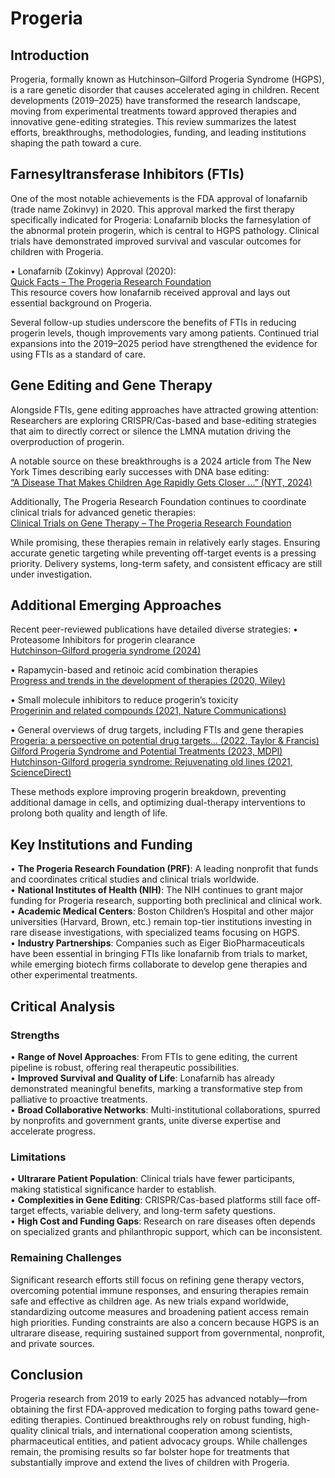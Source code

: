 # Progeria

## Introduction
Progeria, formally known as Hutchinson–Gilford Progeria Syndrome (HGPS), is a rare genetic disorder that causes accelerated aging in children. Recent developments (2019–2025) have transformed the research landscape, moving from experimental treatments toward approved therapies and innovative gene-editing strategies. This review summarizes the latest efforts, breakthroughs, methodologies, funding, and leading institutions shaping the path toward a cure.

## Farnesyltransferase Inhibitors (FTIs)
One of the most notable achievements is the FDA approval of lonafarnib (trade name Zokinvy) in 2020. This approval marked the first therapy specifically indicated for Progeria:
Lonafarnib blocks the farnesylation of the abnormal protein progerin, which is central to HGPS pathology. Clinical trials have demonstrated improved survival and vascular outcomes for children with Progeria.

• Lonafarnib (Zokinvy) Approval (2020):  
[Quick Facts – The Progeria Research Foundation](https://www.progeriaresearch.org/quick-facts/)  
This resource covers how lonafarnib received approval and lays out essential background on Progeria.

Several follow-up studies underscore the benefits of FTIs in reducing progerin levels, though improvements vary among patients. Continued trial expansions into the 2019–2025 period have strengthened the evidence for using FTIs as a standard of care.

## Gene Editing and Gene Therapy
Alongside FTIs, gene editing approaches have attracted growing attention:
Researchers are exploring CRISPR/Cas-based and base-editing strategies that aim to directly correct or silence the LMNA mutation driving the overproduction of progerin.

A notable source on these breakthroughs is a 2024 article from The New York Times describing early successes with DNA base editing:  
[“A Disease That Makes Children Age Rapidly Gets Closer ...” (NYT, 2024)](https://www.nytimes.com/2024/07/24/health/progeria-dna-base-editing.html)

Additionally, The Progeria Research Foundation continues to coordinate clinical trials for advanced genetic therapies:  
[Clinical Trials on Gene Therapy – The Progeria Research Foundation](https://www.progeriaresearch.org/clinical-trials/)

While promising, these therapies remain in relatively early stages. Ensuring accurate genetic targeting while preventing off-target events is a pressing priority. Delivery systems, long-term safety, and consistent efficacy are still under investigation.

## Additional Emerging Approaches
Recent peer-reviewed publications have detailed diverse strategies:
• Proteasome Inhibitors for progerin clearance  
[Hutchinson–Gilford progeria syndrome (2024)](https://journals.sagepub.com/doi/10.1177/26330040241305144)

• Rapamycin-based and retinoic acid combination therapies  
[Progress and trends in the development of therapies (2020, Wiley)](https://onlinelibrary.wiley.com/doi/10.1111/acel.13175)

• Small molecule inhibitors to reduce progerin’s toxicity  
[Progerinin and related compounds (2021, Nature Communications)](https://www.nature.com/articles/s42003-020-01540-w)

• General overviews of drug targets, including FTIs and gene therapies  
[Progeria: a perspective on potential drug targets... (2022, Taylor & Francis)](https://www.tandfonline.com/doi/full/10.1080/14728222.2022.2078699)  
[Gilford Progeria Syndrome and Potential Treatments (2023, MDPI)](https://www.mdpi.com/2073-4425/14/3/602)  
[Hutchinson-Gilford progeria syndrome: Rejuvenating old lines (2021, ScienceDirect)](https://www.sciencedirect.com/science/article/pii/S1046202319303020)

These methods explore improving progerin breakdown, preventing additional damage in cells, and optimizing dual-therapy interventions to prolong both quality and length of life.

## Key Institutions and Funding
• **The Progeria Research Foundation (PRF)**: A leading nonprofit that funds and coordinates critical studies and clinical trials worldwide.  
• **National Institutes of Health (NIH)**: The NIH continues to grant major funding for Progeria research, supporting both preclinical and clinical work.  
• **Academic Medical Centers**: Boston Children’s Hospital and other major universities (Harvard, Brown, etc.) remain top-tier institutions investing in rare disease investigations, with specialized teams focusing on HGPS.  
• **Industry Partnerships**: Companies such as Eiger BioPharmaceuticals have been essential in bringing FTIs like lonafarnib from trials to market, while emerging biotech firms collaborate to develop gene therapies and other experimental treatments.

## Critical Analysis
### Strengths
• **Range of Novel Approaches**: From FTIs to gene editing, the current pipeline is robust, offering real therapeutic possibilities.  
• **Improved Survival and Quality of Life**: Lonafarnib has already demonstrated meaningful benefits, marking a transformative step from palliative to proactive treatments.  
• **Broad Collaborative Networks**: Multi-institutional collaborations, spurred by nonprofits and government grants, unite diverse expertise and accelerate progress.

### Limitations
• **Ultrarare Patient Population**: Clinical trials have fewer participants, making statistical significance harder to establish.  
• **Complexities in Gene Editing**: CRISPR/Cas-based platforms still face off-target effects, variable delivery, and long-term safety questions.  
• **High Cost and Funding Gaps**: Research on rare diseases often depends on specialized grants and philanthropic support, which can be inconsistent.

### Remaining Challenges
Significant research efforts still focus on refining gene therapy vectors, overcoming potential immune responses, and ensuring therapies remain safe and effective as children age. As new trials expand worldwide, standardizing outcome measures and broadening patient access remain high priorities. Funding constraints are also a concern because HGPS is an ultrarare disease, requiring sustained support from governmental, nonprofit, and private sources.

## Conclusion
Progeria research from 2019 to early 2025 has advanced notably—from obtaining the first FDA-approved medication to forging paths toward gene-editing therapies. Continued breakthroughs rely on robust funding, high-quality clinical trials, and international cooperation among scientists, pharmaceutical entities, and patient advocacy groups. While challenges remain, the promising results so far bolster hope for treatments that substantially improve and extend the lives of children with Progeria.

